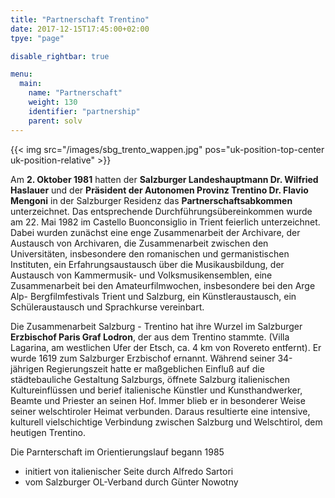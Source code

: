 ```yaml
---
title: "Partnerschaft Trentino"
date: 2017-12-15T17:45:00+02:00
tpye: "page"

disable_rightbar: true

menu:
  main:
    name: "Partnerschaft"
    weight: 130
    identifier: "partnership"
    parent: solv
---
```

{{< img src="/images/sbg_trento_wappen.jpg" pos="uk-position-top-center uk-position-relative" >}}

Am **2. Oktober 1981** hatten der **Salzburger Landeshauptmann Dr. Wilfried Haslauer** und der **Präsident der Autonomen Provinz Trentino Dr. Flavio Mengoni** in der Salzburger Residenz das **Partnerschaftsabkommen** unterzeichnet. Das entsprechende Durchführungsübereinkommen wurde am 22. Mai 1982 im Castello Buonconsiglio in Trient feierlich unterzeichnet. Dabei wurden zunächst eine enge Zusammenarbeit der Archivare, der Austausch von Archivaren, die Zusammenarbeit zwischen den Universitäten, insbesondere den romanischen und germanistischen Instituten, ein Erfahrungsaustausch über die Musikausbildung, der Austausch von Kammermusik- und Volksmusikensemblen, eine Zusammenarbeit bei den Amateurfilmwochen, insbesondere bei den Arge Alp- Bergfilmfestivals Trient und Salzburg, ein Künstleraustausch, ein Schüleraustausch und Sprachkurse vereinbart.

Die Zusammenarbeit Salzburg - Trentino hat ihre Wurzel im Salzburger **Erzbischof Paris Graf Lodron**, der aus dem Trentino stammte. (Villa Lagarina, am westlichen Ufer der Etsch, ca. 4 km von Rovereto entfernt). Er wurde 1619 zum Salzburger Erzbischof ernannt. Während seiner 34-jährigen Regierungszeit hatte er maßgeblichen Einfluß auf die städtebauliche Gestaltung Salzburgs, öffnete Salzburg italienischen Kultureinflüssen und berief italienische Künstler und Kunsthandwerker, Beamte und Priester an seinen Hof. Immer blieb er in besonderer Weise seiner welschtiroler Heimat verbunden. Daraus resultierte eine intensive, kulturell vielschichtige Verbindung zwischen Salzburg und Welschtirol, dem heutigen Trentino.

Die Parnterschaft im Orientierungslauf begann 1985

- initiert von italienischer Seite durch Alfredo Sartori
- vom Salzburger OL-Verband durch Günter Nowotny